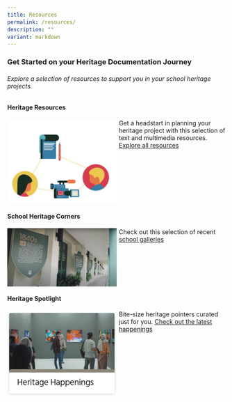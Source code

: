 ```yaml
---
title: Resources
permalink: /resources/
description: ""
variant: markdown
---
```

### Get Started on your Heritage Documentation Journey 
###### Explore a selection of resources to support you in your school heritage projects.



#### **Heritage Resources**
<img src="/images/heritage_resources_image.png" style="width:50%;margin-right:5px;" align="left"><p></p>Get a headstart in planning your heritage project with this selection of text and multimedia resources.
[Explore all resources](/resources/heritage-resources/)

<br clear="left">


#### **School Heritage Corners**
<img src="/images/website_icon_SHC.png" style="width:50%;margin-right:5px;" align="left">

Check out this selection of recent [school galleries](https://moehc.moe.edu.sg/school-heritage-corners/)

<br clear="left">

#### **Heritage Spotlight**
<img src="/images/resources5.jpg" style="width:50%;margin-right:5px;" align="left">	

Bite-size heritage pointers curated just for you.
[Check out the latest happenings](/resources/heritage-spotlights/)
	

<br clear="left"><p></p>